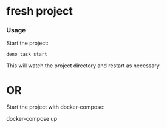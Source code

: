 # fresh project

### Usage

Start the project:

```
deno task start
```

This will watch the project directory and restart as necessary.

# OR

Start the project with docker-compose:

docker-compose up
